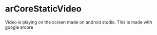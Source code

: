 # arCoreStaticVideo
Video is playing on the screen made on android studio. This is made with google arcore

